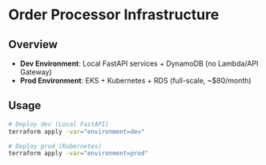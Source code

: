 # Order Processor Infrastructure

## Overview
- **Dev Environment**: Local FastAPI services + DynamoDB (no Lambda/API Gateway)
- **Prod Environment**: EKS + Kubernetes + RDS (full-scale, ~$80/month)

## Usage
```bash
# Deploy dev (Local FastAPI)
terraform apply -var="environment=dev"

# Deploy prod (Kubernetes)
terraform apply -var="environment=prod"
